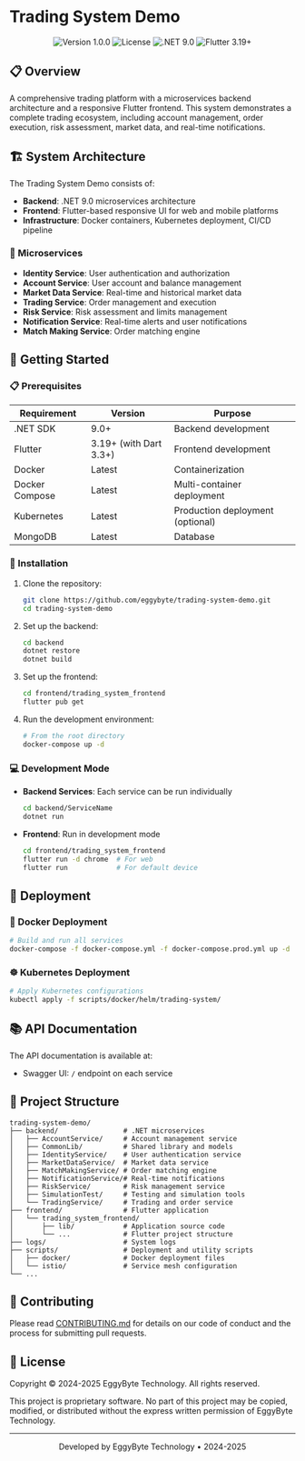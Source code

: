 # Trading System Demo

<div align="center">
  <img src="https://img.shields.io/badge/version-1.0.0-green.svg" alt="Version 1.0.0">
  <img src="https://img.shields.io/badge/license-Proprietary-blue.svg" alt="License">
  <img src="https://img.shields.io/badge/.NET-9.0-purple.svg" alt=".NET 9.0">
  <img src="https://img.shields.io/badge/Flutter-3.19+-blue.svg" alt="Flutter 3.19+">
</div>

## 📋 Overview

A comprehensive trading platform with a microservices backend architecture and a responsive Flutter frontend. This system demonstrates a complete trading ecosystem, including account management, order execution, risk assessment, market data, and real-time notifications.

## 🏗️ System Architecture

The Trading System Demo consists of:

- **Backend**: .NET 9.0 microservices architecture
- **Frontend**: Flutter-based responsive UI for web and mobile platforms
- **Infrastructure**: Docker containers, Kubernetes deployment, CI/CD pipeline

### 🔌 Microservices

- **Identity Service**: User authentication and authorization
- **Account Service**: User account and balance management
- **Market Data Service**: Real-time and historical market data
- **Trading Service**: Order management and execution
- **Risk Service**: Risk assessment and limits management
- **Notification Service**: Real-time alerts and user notifications
- **Match Making Service**: Order matching engine

## 🚀 Getting Started

### 📋 Prerequisites

| Requirement | Version | Purpose |
|-------------|---------|---------|
| .NET SDK | 9.0+ | Backend development |
| Flutter | 3.19+ (with Dart 3.3+) | Frontend development |
| Docker | Latest | Containerization |
| Docker Compose | Latest | Multi-container deployment |
| Kubernetes | Latest | Production deployment (optional) |
| MongoDB | Latest | Database |

### 🔧 Installation

1. Clone the repository:
   ```bash
   git clone https://github.com/eggybyte/trading-system-demo.git
   cd trading-system-demo
   ```

2. Set up the backend:
   ```bash
   cd backend
   dotnet restore
   dotnet build
   ```

3. Set up the frontend:
   ```bash
   cd frontend/trading_system_frontend
   flutter pub get
   ```

4. Run the development environment:
   ```bash
   # From the root directory
   docker-compose up -d
   ```

### 💻 Development Mode

- **Backend Services**: Each service can be run individually
  ```bash
  cd backend/ServiceName
  dotnet run
  ```

- **Frontend**: Run in development mode
  ```bash
  cd frontend/trading_system_frontend
  flutter run -d chrome  # For web
  flutter run            # For default device
  ```

## 🚢 Deployment

### 🐳 Docker Deployment

```bash
# Build and run all services
docker-compose -f docker-compose.yml -f docker-compose.prod.yml up -d
```

### ☸️ Kubernetes Deployment

```bash
# Apply Kubernetes configurations
kubectl apply -f scripts/docker/helm/trading-system/
```

## 📚 API Documentation

The API documentation is available at:
- Swagger UI: `/` endpoint on each service

## 📁 Project Structure

```
trading-system-demo/
├── backend/                # .NET microservices
│   ├── AccountService/     # Account management service
│   ├── CommonLib/          # Shared library and models
│   ├── IdentityService/    # User authentication service
│   ├── MarketDataService/  # Market data service
│   ├── MatchMakingService/ # Order matching engine
│   ├── NotificationService/# Real-time notifications
│   ├── RiskService/        # Risk management service
│   ├── SimulationTest/     # Testing and simulation tools
│   └── TradingService/     # Trading and order service
├── frontend/               # Flutter application
│   └── trading_system_frontend/
│       ├── lib/            # Application source code
│       └── ...             # Flutter project structure
├── logs/                   # System logs
├── scripts/                # Deployment and utility scripts
│   ├── docker/             # Docker deployment files
│   └── istio/              # Service mesh configuration
└── ...
```

## 👥 Contributing

Please read [CONTRIBUTING.md](CONTRIBUTING.md) for details on our code of conduct and the process for submitting pull requests.

## 📜 License

Copyright © 2024-2025 EggyByte Technology. All rights reserved.

This project is proprietary software. No part of this project may be copied, modified, or distributed without the express written permission of EggyByte Technology.

---

<div align="center">
  <p>Developed by EggyByte Technology • 2024-2025</p>
</div> 